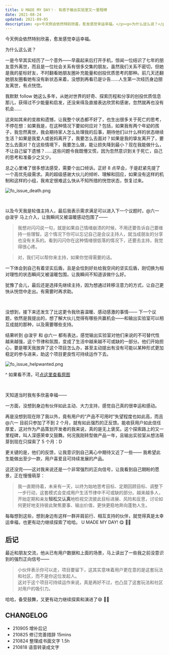 ```yaml
---
title: U MADE MY DAY！· 有感于输出实验室又一里程碑
date: 2021-08-24
updated: 2021-09-05
description: <p>今天例会依然特别欣喜，愈发感觉幸运幸福。</p><p>为什么这么说？</p><p>一是今早其实经历了一个意外——早晨起来后打开手机，惊闻一位结识了七年的朋友意外离世，而且是一位社会关系有很多交集的朋友。虽然我们关系不密切，但她是我的星标好友，不时翻看她朋友圈补充能量和创投优质思考的那种。前几天还翻她朋友圈看她有没有新状态来着，没想到再看已是讣告……人生第一次经历身边朋友离世，有点恍惚。</p><p>……</p>
---
```


今天例会依然特别欣喜，愈发感觉幸运幸福。

为什么这么说？

一是今早其实经历了一个意外——早晨起来后打开手机，惊闻一位结识了七年的朋友意外离世，而且是一位社会关系有很多交集的朋友。虽然我们关系不密切，但她是我的星标好友，不时翻看她朋友圈补充能量和创投优质思考的那种。前几天还翻她朋友圈看她有没有新状态来着，没想到再看已是讣告……人生第一次经历身边朋友离世，有点恍惚。

我默默 follow 她这么多年，从她对世界的好奇、探索历程和分享的创投优质信息那儿，获得过不少能量和启发，还没来得及直接表达欣赏和感谢，忽然就再也没有机会……

这突如其来的变故和遗憾，让我整个状态都不好了，也生出很多关于死亡的思考，不停在想：如果我是，在这种情况下要如何应对？包括，如果我有两个年幼的孩子，我忽然离世，我会期待家人怎么处理我的后事，期待他们以什么样的状态继续生活？如果是我爱人或爸妈离开了，我要怎么去面对？如果是我的挚友离开了，要怎么去面对？在这些情境下，我要怎么做，能让损失降到最小？现在我能做什么，不让自己留下遗憾？……这些问题令我既懵又慌，因为忽然意识到关于死亡，自己的思考和准备少之又少。

总之心里堵了很多想法感受，需要个出口倾诉。正好 8 点早会，于是赶紧先提了一个高优先级需求。真的超级感谢大伙儿的倾听、理解和回应，如果没有这样的机制和这样的小组，我肯定很难这么快从不知所措的恍惚状态，恢复过来。

![fo_issue_death.png](https://ishanshan.zoomquiet.top/share/fo_issue_death.png ':size=600')


<br>


以及今天我是轮值主持人，最后我表示需求满足可以进入下一个议题时，@六一 @浚宇 马上介入，让我瞬间又被温暖感动包围了——

> 我想对闪闪说一句，就是如果自己情绪崩溃的时候，不用还要告诉自己要维持一些理智。这个情况下你可以忘记自己是会议主持人，就当成朋友的分享也没有关系的。看到闪闪你在这种情绪很低落的情况下，还要去主持，我觉得很心疼。

> 对，我们可以帮你来主持，如果你觉得需要的话。

一下体会到自己有着坚实后盾，且是会恰到好处给我空间的坚实后盾，刚切换为相对理性的状态瞬间又被温暖包围，让我瞬间不知道该做什么好。

犹豫了会儿，最后还是选择先继续主持，因为想通过转移注意力的方式，让自己更快从恍惚中走出。有需要时再求助。

<br>


没想到，接下来还发生了比这更令我欣喜温暖、感动感激的事情——
下一个议题，依然是我提出的，想了解大伙儿觉得有哪些共赢机会——和输出实验室可以相互成就的那种，以及需要哪些支持。

结果听到 @浚宇 和 @六一 都有表达，感觉输出实验室对他们来说的不可替代性越来越强，这个节律和氛围，变成了生活中越来越不可或缺的一部分。他们开始担心，要是哪天我放弃了这个项目怎么办，甚至主动提出有没有可能以某种形式更加稳定的参与进来，助这个项目更良性可持续运作下去。

![fo_issue_helpwanted.png](https://ishanshan.zoomquiet.top/share/fo_issue_helpwanted.png ':size=150')

^ 如果看不清，可[点这里查看原图](https://ishanshan.zoomquiet.top/share/fo_issue_helpwanted.png)

<br>

天知道当时我有多欣喜幸福——

一方面，没想到身边有伙伴如此主动、大力支持，感觉自己真的很幸运和感动。

再是没想到现在除了我以外，竟有用户的“产品不可用时”失望程度也如此高，而且 @六一 目前只参加了不到 2 个月，就有如此强烈的正反馈。能收获用户如此信任厚爱，这对作为产品策划开发者的我来说，真的是无上褒奖。这个探索路上的又一里程碑，叫人深感荣幸又鼓舞。何况我刚转型做产品一年，且输出实验室从想法萌芽到现在只探索了 5 个月：D

更关键的是，他们的反馈，让我意识到自己离心中期待又近了一些——
我希望此生能做出至少一款，用户喜爱且可持续发展的产品。

这还没完——这对我来说还是一个非常强烈的正向信号，让我看到自己期盼的愿景，正在慢慢萌芽：

> 我一直期待着，未来有一天，以终为始地思考目标、定期回顾目标、调整下一步行动，这套模式会变成用户生活节律中不可或缺的部分。越来越多人，开始定期和亲友**轻松又认真**地检视交流彼此目标进展、风险和反思，讨论如何更好地支持彼此聚焦要事、输出价值，更快更稳地奔向蓬勃人生。


每每想到这些，想到身边有这样一群并肩前行、相互支持的伙伴，就觉得真是太幸运幸福，也更有动力继续探索了哈哈。 U MADE MY DAY! 😋 🙌🏻


## 后记

最近和朋友交流，他从已有用户数据和上面的场景，马上读出了一些我之前没意识到的强烈正向信号——

> 小伙伴表示你可以走，项目要留下，这其实意味着用户更在意的是这套玩法和社区，而不是你这位发起人。 <br> 
> 这对于这个项目可持续运作来说，真是再好不过，也凸显了这套玩法和社区对用户的吸引力。

哈哈，备受鼓舞，又更有动力继续探索和演进了😄 🙌🏻

## CHANGELOG

- 210905 增补后记
- 210825 修订完善措辞 15mins
- 210824 整理成书面文字 1.5h
- 210818 语音转录成文字

